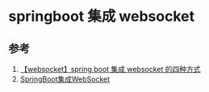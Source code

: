 # springboot 集成 websocket
## 参考
1. [【websocket】spring boot 集成 websocket 的四种方式](https://www.cnblogs.com/kiwifly/p/11729304.html)
2. [SpringBoot集成WebSocket](https://www.cnblogs.com/xuwenjin/p/12664650.html)